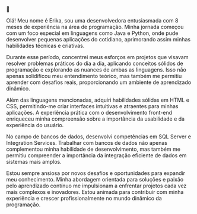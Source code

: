 
 👋 

Olá! Meu nome é Erika, sou uma desenvolvedora entusiasmada com 8 meses de experiência na área de programação. Minha jornada começou com um foco especial em linguagens como Java e Python, onde pude desenvolver pequenas aplicações do cotidiano, aprimorando assim minhas habilidades técnicas e criativas.

Durante esse período, concentrei meus esforços em projetos que visavam resolver problemas práticos do dia a dia, aplicando conceitos sólidos de programação e explorando as nuances de ambas as linguagens. Isso não apenas solidificou meu entendimento teórico, mas também me permitiu aprender com desafios reais, proporcionando um ambiente de aprendizado dinâmico.

Além das linguagens mencionadas, adquiri habilidades sólidas em HTML e CSS, permitindo-me criar interfaces intuitivas e atraentes para minhas aplicações. A experiência prática com o desenvolvimento front-end enriqueceu minha compreensão sobre a importância da usabilidade e da experiência do usuário.

No campo de bancos de dados, desenvolvi competências em SQL Server e Integration Services. Trabalhar com bancos de dados não apenas complementou minha habilidade de desenvolvimento, mas também me permitiu compreender a importância da integração eficiente de dados em sistemas mais amplos.

Estou sempre ansiosa por novos desafios e oportunidades para expandir meu conhecimento. Minha abordagem orientada para soluções e paixão pelo aprendizado contínuo me impulsionam a enfrentar projetos cada vez mais complexos e inovadores. Estou animada para contribuir com minha experiência e crescer profissionalmente no mundo dinâmico da programação.

